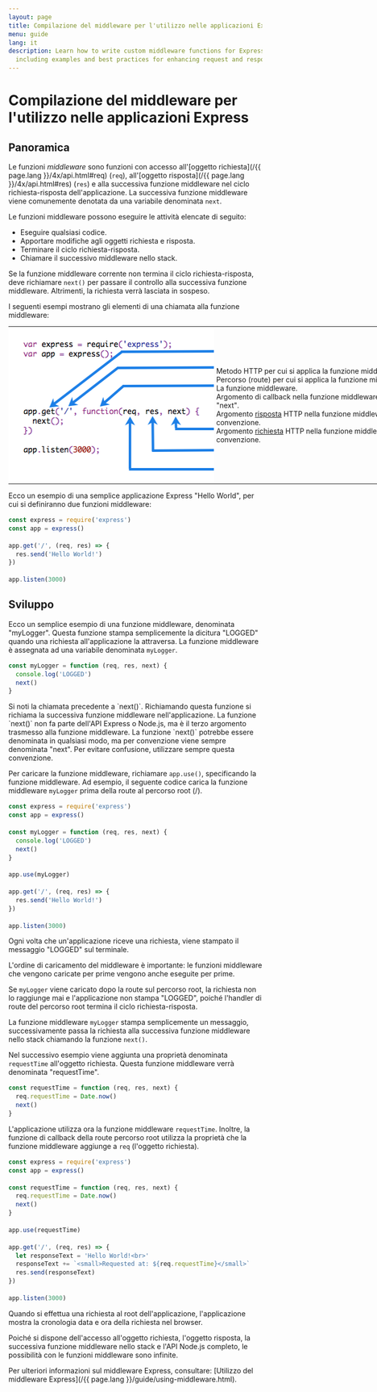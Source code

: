 ```yaml
---
layout: page
title: Compilazione del middleware per l'utilizzo nelle applicazioni Express
menu: guide
lang: it
description: Learn how to write custom middleware functions for Express.js applications,
  including examples and best practices for enhancing request and response handling.
---
```


# Compilazione del middleware per l'utilizzo nelle applicazioni Express

<h2>Panoramica</h2>

Le funzioni *middleware* sono funzioni con accesso all'[oggetto richiesta](/{{ page.lang }}/4x/api.html#req)  (`req`), all'[oggetto risposta](/{{ page.lang }}/4x/api.html#res) (`res`) e alla successiva funzione middleware nel ciclo richiesta-risposta dell'applicazione. La successiva funzione middleware viene comunemente denotata da una variabile denominata `next`.

Le funzioni middleware possono eseguire le attività elencate di seguito:

* Eseguire qualsiasi codice.
* Apportare modifiche agli oggetti richiesta e risposta.
* Terminare il ciclo richiesta-risposta.
* Chiamare il successivo middleware nello stack.

Se la funzione middleware corrente non termina il ciclo richiesta-risposta, deve richiamare `next()` per passare il controllo alla successiva funzione middleware. Altrimenti, la richiesta verrà lasciata in sospeso.

I seguenti esempi mostrano gli elementi di una chiamata alla funzione middleware:

<table style="padding: 0; border: 0; width: 960px; margin-bottom: 10px;">
<tr><td style="margin: 0; padding: 0px; border: 0; width: 410px;">
<img src="/images/express-mw.png" style="margin: 0px; padding: 0px; width: 410px; height: 308px;" />
</td>
<td style="margin: 0; padding: 0 0 0 5px; border: 0; width: 550px;">
<div class="callout" id="callout1">Metodo HTTP per cui si applica la funzione middleware.</div>

<div class="callout" id="callout2">Percorso (route) per cui si applica la funzione middleware.</div>

<div class="callout" id="callout3">La funzione middleware.</div>

<div class="callout" id="callout4">Argomento di callback nella funzione middleware, denominata per convenzione "next".</div>

<div class="callout" id="callout5">Argomento <a href="../4x/api.html#res">risposta</a> HTTP nella funzione middleware, denominato "res" per convenzione.</div>

<div class="callout" id="callout6">Argomento <a href="../4x/api.html#req">richiesta</a> HTTP nella funzione middleware, denominato "req" per convenzione.</div>
</td></tr>
</table>

<!--
<pre>
<code class="language-javascript" translate="no">
var express = require('express');
var app = express();
app.get('/', function(req, res, next) {
	next();
});
</code>
</pre>

* <code>app.get</code>: Metodo HTTP per cui si applica la funzione middleware.

* <code>'/'</code>: Percorso (route) per cui si applica la funzione middleware.

* <code>function</code>: La funzione middleware.

* <code>req</code>: Argomento <a href="../4x/api.html#req">richiesta</a> HTTP nella funzione middleware, denominato "req" per convenzione.

* <code>res</code>: Argomento <a href="../4x/api.html#res">risposta</a> HTTP nella funzione middleware, denominato "res" per convenzione.

* <code>next</code>: Argomento di callback nella funzione middleware, denominata per convenzione "next".
-->

Ecco un esempio di una semplice applicazione Express "Hello World", per cui si definiranno due funzioni middleware:

```js
const express = require('express')
const app = express()

app.get('/', (req, res) => {
  res.send('Hello World!')
})

app.listen(3000)
```

<h2>Sviluppo</h2>

Ecco un semplice esempio di una funzione middleware, denominata "myLogger". Questa funzione stampa semplicemente la dicitura "LOGGED" quando una richiesta all'applicazione la attraversa. La funzione middleware è assegnata ad una variabile denominata `myLogger`.

```js
const myLogger = function (req, res, next) {
  console.log('LOGGED')
  next()
}
```

<div class="doc-box doc-notice" markdown="1">
Si noti la chiamata precedente a `next()`.  Richiamando questa funzione si richiama la successiva funzione middleware nell'applicazione.
La funzione `next()` non fa parte dell'API Express o Node.js, ma è il terzo argomento trasmesso alla funzione middleware.  La funzione `next()` potrebbe essere denominata in qualsiasi modo, ma per convenzione viene sempre denominata "next". Per evitare confusione, utilizzare sempre questa convenzione.
</div>

Per caricare la funzione middleware, richiamare `app.use()`, specificando la funzione middleware.
Ad esempio, il seguente codice carica la funzione middleware `myLogger` prima della route al percorso root (/).

```js
const express = require('express')
const app = express()

const myLogger = function (req, res, next) {
  console.log('LOGGED')
  next()
}

app.use(myLogger)

app.get('/', (req, res) => {
  res.send('Hello World!')
})

app.listen(3000)
```

Ogni volta che un'applicazione riceve una richiesta, viene stampato il messaggio "LOGGED" sul terminale.

L'ordine di caricamento del middleware è importante: le funzioni middleware che vengono caricate per prime vengono anche eseguite per prime.

Se `myLogger` viene caricato dopo la route sul percorso root, la richiesta non lo raggiunge mai e l'applicazione non stampa "LOGGED", poiché l'handler di route del percorso root termina il ciclo richiesta-risposta.

La funzione middleware `myLogger` stampa semplicemente un messaggio, successivamente passa la richiesta alla successiva funzione middleware nello stack chiamando la funzione `next()`.

Nel successivo esempio viene aggiunta una proprietà denominata `requestTime` all'oggetto richiesta. Questa funzione middleware verrà denominata "requestTime".

```js
const requestTime = function (req, res, next) {
  req.requestTime = Date.now()
  next()
}
```

L'applicazione utilizza ora la funzione middleware `requestTime`. Inoltre, la funzione di callback della route percorso root utilizza la proprietà che la funzione middleware aggiunge a `req` (l'oggetto richiesta).

```js
const express = require('express')
const app = express()

const requestTime = function (req, res, next) {
  req.requestTime = Date.now()
  next()
}

app.use(requestTime)

app.get('/', (req, res) => {
  let responseText = 'Hello World!<br>'
  responseText += `<small>Requested at: ${req.requestTime}</small>`
  res.send(responseText)
})

app.listen(3000)
```
Quando si effettua una richiesta al root dell'applicazione, l'applicazione mostra la cronologia data e ora della richiesta nel browser.

Poiché si dispone dell'accesso all'oggetto richiesta, l'oggetto risposta, la successiva funzione middleware nello stack e l'API Node.js completo, le possibilità con le funzioni middleware sono infinite.

Per ulteriori informazioni sul middleware Express, consultare: [Utilizzo del middleware Express](/{{ page.lang }}/guide/using-middleware.html).
